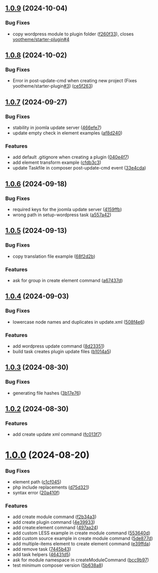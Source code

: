 ## [1.0.9](https://github.com/yootheme/starter-utils/compare/1.0.8...1.0.9) (2024-10-04)


### Bug Fixes

* copy wordpress module to plugin folder ([f260f33](https://github.com/yootheme/starter-utils/commit/f260f330dd112ba2fcd4d727e8ce430044816253)), closes [yootheme/starter-plugin#4](https://github.com/yootheme/starter-plugin/issues/4)



## [1.0.8](https://github.com/yootheme/starter-utils/compare/1.0.7...1.0.8) (2024-10-02)


### Bug Fixes

* Error in post-update-cmd when creating new project (Fixes yootheme/starter-plugin[#3](https://github.com/yootheme/starter-utils/issues/3)) ([ce5f263](https://github.com/yootheme/starter-utils/commit/ce5f263119c4ca9241fa358f892b98e4f84c8800))



## [1.0.7](https://github.com/yootheme/starter-utils/compare/1.0.6...1.0.7) (2024-09-27)


### Bug Fixes

* stability in joomla update server ([466efe7](https://github.com/yootheme/starter-utils/commit/466efe7d561ee9e32b9e4a8ea9c2a6c37053ebf1))
* update empty check in element examples ([af8d240](https://github.com/yootheme/starter-utils/commit/af8d2400370dd1ca47f6d9f14499fdc97b5042f2))


### Features

* add default .gitignore when creating a plugin ([040e4f7](https://github.com/yootheme/starter-utils/commit/040e4f76f7657a5d2f54315694d371bc70815ca4))
* add element transform example ([cfdb3c3](https://github.com/yootheme/starter-utils/commit/cfdb3c3614197192daa9341b1899960ab0e370a5))
* update Taskfile in composer post-update-cmd event ([33e4cda](https://github.com/yootheme/starter-utils/commit/33e4cda0bd1259699b1ad7241b0f9ca0b6bd9cbd))



## [1.0.6](https://github.com/yootheme/starter-utils/compare/1.0.5...1.0.6) (2024-09-18)


### Bug Fixes

* required keys for the joomla update server ([4159ffb](https://github.com/yootheme/starter-utils/commit/4159ffb3ccf26a203480c9b2fe505d3323c43e30))
* wrong path in setup-wordpress task ([a557a42](https://github.com/yootheme/starter-utils/commit/a557a42642dd7d0b3607f7d866c2ac7a8db8c941))



## [1.0.5](https://github.com/yootheme/starter-utils/compare/1.0.4...1.0.5) (2024-09-13)


### Bug Fixes

* copy translation file example ([68f2d2b](https://github.com/yootheme/starter-utils/commit/68f2d2ba675b4f8802f7b24225e4c90992d17149))


### Features

* ask for group in create element command ([a67437d](https://github.com/yootheme/starter-utils/commit/a67437dbea2fb384a43f09f8d667ff6e97ae4c9f))



## [1.0.4](https://github.com/yootheme/starter-utils/compare/1.0.3...1.0.4) (2024-09-03)


### Bug Fixes

* lowercase node names and duplicates in update.xml ([508f4e6](https://github.com/yootheme/starter-utils/commit/508f4e6705805da068c7031429e8cc33b0a341f8))


### Features

* add wordpress update command ([8d23351](https://github.com/yootheme/starter-utils/commit/8d2335124a54df97d0ec90e94d72f8f737d5de5f))
* build task creates plugin update files ([b1014a5](https://github.com/yootheme/starter-utils/commit/b1014a5681cf0f624f5dda0fc4e5e5a179749228))



## [1.0.3](https://github.com/yootheme/starter-utils/compare/1.0.2...1.0.3) (2024-08-30)


### Bug Fixes

* generating file hashes ([3b17e76](https://github.com/yootheme/starter-utils/commit/3b17e764910fdbf5a02c12ba39115f86f5b8e084))



## [1.0.2](https://github.com/yootheme/starter-utils/compare/1.0.1...1.0.2) (2024-08-30)


### Features

* add create update xml command ([fc013f7](https://github.com/yootheme/starter-utils/commit/fc013f77241f144755ef46d40c0bf61ab1fea2df))



# [1.0.0](https://github.com/yootheme/starter-utils/compare/497aa24b246fb9f0f867768094e8945dd55590e8...1.0.0) (2024-08-20)

### Bug Fixes

- element path ([c1cf045](https://github.com/yootheme/starter-utils/commit/c1cf045e5f60a317feb1b4d3b9589c9eac260481))
- php include replacements ([d75d321](https://github.com/yootheme/starter-utils/commit/d75d3213f0bcd156a8a1588bc3a4f91f173e7779))
- syntax error ([20a410f](https://github.com/yootheme/starter-utils/commit/20a410f7609fdb3fd81f08d56bccdaa1fd205f64))

### Features

- add create module command ([f2b34a3](https://github.com/yootheme/starter-utils/commit/f2b34a355a5fd47f101d617a04d7fb4e37aed3e0))
- add create plugin command ([4e39933](https://github.com/yootheme/starter-utils/commit/4e3993354f200b6ea418a6068f3bb43f7c4bbebc))
- add create:element command ([497aa24](https://github.com/yootheme/starter-utils/commit/497aa24b246fb9f0f867768094e8945dd55590e8))
- add custom LESS example in create module command ([553640d](https://github.com/yootheme/starter-utils/commit/553640d47b573e74bdab7dd387d287a94eb08979))
- add custom source example in create module command ([5de877d](https://github.com/yootheme/starter-utils/commit/5de877d1f238843b3b388ed6d75e9563a2d030f9))
- add multiple-items element to create element command ([e39ffda](https://github.com/yootheme/starter-utils/commit/e39ffdab7cf0e8b30ff62100e8ae89c85e188187))
- add remove task ([7445b43](https://github.com/yootheme/starter-utils/commit/7445b4387f9bbe43c889de4443d9842e7e566e96))
- add task helpers ([46431d5](https://github.com/yootheme/starter-utils/commit/46431d5ec78c64c96076d3da110a39807b98674e))
- ask for module namespace in createModuleCommand ([bcc9b97](https://github.com/yootheme/starter-utils/commit/bcc9b97105141b9eb22289883c64d2445766469d))
- test minimum composer version ([5b638a8](https://github.com/yootheme/starter-utils/commit/5b638a8d7166b9c3296da002e6f4b04f5ec57337))
